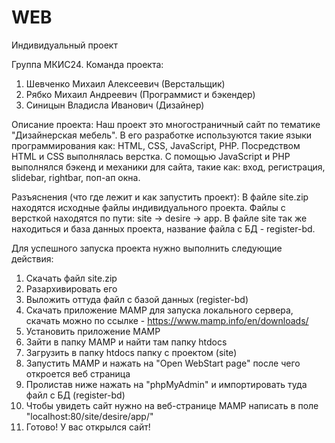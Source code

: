 # WEB
Индивидуальный проект

Группа МКИС24.
Команда проекта:
1) Шевченко Михаил Алексеевич (Верстальщик)
2) Рябко Михаил Андреевич (Программист и бэкендер)
3) Синицын Владисла Иванович (Дизайнер)

Описание проекта: Наш проект это многостраничный сайт по тематике "Дизайнерская мебель". В его разработке используются такие языки программирования как: HTML, CSS, JavaScript, PHP. Посредством HTML и CSS выполнялась верстка. С помощью JavaScript и PHP выполнялся бэкенд и механики для сайта, такие как: вход, регистрация, slidebar, rightbar, поп-ап окна.

Разъяснения (что где лежит и как запустить проект):
В файле site.zip находятся исходные файлы индивидуального проекта.
Файлы с версткой находятся по пути: site -> desire -> app.
В файле site так же находиться и база данных проекта, название файла с БД - register-bd.

Для успешного запуска проекта нужно выполнить следующие действия:
1) Скачать файл site.zip
2) Разархивировать его
3) Выложить оттуда файл с базой данных (register-bd)
4) Скачать приложение MAMP для запуска локального сервера, скачать можно по ссылке - https://www.mamp.info/en/downloads/
5) Установить приложение MAMP
6) Зайти в папку MAMP и найти там папку htdocs
7) Загрузить в папку htdocs папку с проектом (site)
8) Запустить MAMP и нажать на "Open WebStart page" после чего откроется веб страница
9) Пролистав ниже нажать на "phpMyAdmin" и импортировать туда файл с БД (register-bd)
10) Чтобы увидеть сайт нужно на веб-странице MAMP написать в поле "localhost:80/site/desire/app/"
11) Готово! У вас открылся сайт!
